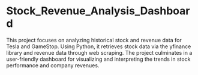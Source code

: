 # Stock_Revenue_Analysis_Dashboard
This project focuses on analyzing historical stock and revenue data for Tesla and GameStop. Using Python, it retrieves stock data via the yfinance library and revenue data through web scraping. The project culminates in a user-friendly dashboard for visualizing and interpreting the trends in stock performance and company revenues.

